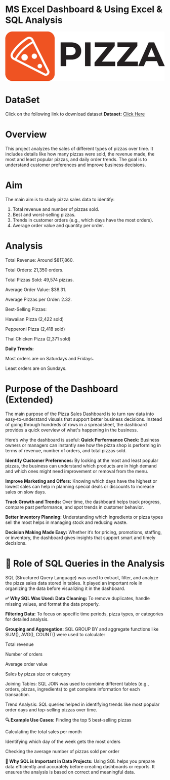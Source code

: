 # MS Excel Dashboard & Using Excel & SQL Analysis

![picture logo](https://github.com/ybalaji123/MS-Excel-project/blob/main/pizza_logo1.jpg)

# DataSet
Click on the following link to download dataset
**Dataset:** [Click Here](https://github.com/ybalaji123/MS-Excel-project/blob/main/pizza_sales%20excel%20file.csv)

# Overview
This project analyzes the sales of different types of pizzas over time. It includes details like how many pizzas were sold, the revenue made, the most and least popular pizzas, and daily order trends. The goal is to understand customer preferences and improve business decisions.

# Aim
The main aim is to study pizza sales data to identify:
1) Total revenue and number of pizzas sold.
2) Best and worst-selling pizzas.
3) Trends in customer orders (e.g., which days have the most orders).
4) Average order value and quantity per order.

# Analysis
Total Revenue: Around $817,860.

Total Orders: 21,350 orders.

Total Pizzas Sold: 49,574 pizzas.

Average Order Value: $38.31.

Average Pizzas per Order: 2.32.

Best-Selling Pizzas:

Hawaiian Pizza (2,422 sold)

Pepperoni Pizza (2,418 sold)

Thai Chicken Pizza (2,371 sold)

**Daily Trends:**

Most orders are on Saturdays and Fridays.

Least orders are on Sundays.

# Purpose of the Dashboard (Extended)
The main purpose of the Pizza Sales Dashboard is to turn raw data into easy-to-understand visuals that support better business decisions. Instead of going through hundreds of rows in a spreadsheet, the dashboard provides a quick overview of what's happening in the business.

Here’s why the dashboard is useful:
**Quick Performance Check:** Business owners or managers can instantly see how the pizza shop is performing in terms of revenue, number of orders, and total pizzas sold.

**Identify Customer Preferences:** By looking at the most and least popular pizzas, the business can understand which products are in high demand and which ones might need improvement or removal from the menu.

**Improve Marketing and Offers:** Knowing which days have the highest or lowest sales can help in planning special deals or discounts to increase sales on slow days.

**Track Growth and Trends:** Over time, the dashboard helps track progress, compare past performance, and spot trends in customer behavior.

**Better Inventory Planning:** Understanding which ingredients or pizza types sell the most helps in managing stock and reducing waste.

**Decision Making Made Easy:** Whether it’s for pricing, promotions, staffing, or inventory, the dashboard gives insights that support smart and timely decisions.



# 🧩 Role of SQL Queries in the Analysis
SQL (Structured Query Language) was used to extract, filter, and analyze the pizza sales data stored in tables. It played an important role in organizing the data before visualizing it in the dashboard.

**✅ Why SQL Was Used:**
**Data Cleaning:** To remove duplicates, handle missing values, and format the data properly.

**Filtering Data:** To focus on specific time periods, pizza types, or categories for detailed analysis.

**Grouping and Aggregation:** SQL GROUP BY and aggregate functions like SUM(), AVG(), COUNT() were used to calculate:

Total revenue

Number of orders

Average order value

Sales by pizza size or category

Joining Tables: SQL JOIN was used to combine different tables (e.g., orders, pizzas, ingredients) to get complete information for each transaction.

Trend Analysis: SQL queries helped in identifying trends like most popular order days and top-selling pizzas over time.

**🔍 Example Use Cases:**
Finding the top 5 best-selling pizzas

Calculating the total sales per month

Identifying which day of the week gets the most orders

Checking the average number of pizzas sold per order

**🚀 Why SQL is Important in Data Projects:**
Using SQL helps you prepare data efficiently and accurately before creating dashboards or reports. It ensures the analysis is based on correct and meaningful data.
